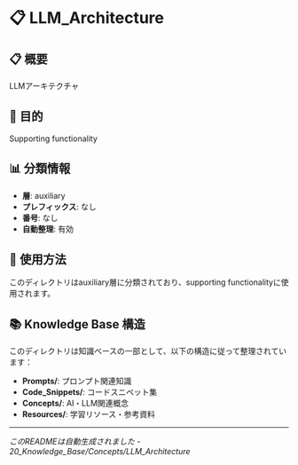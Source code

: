 # 📋 LLM_Architecture

## 📋 概要
LLMアーキテクチャ

## 🎯 目的
Supporting functionality

## 📊 分類情報
- **層**: auxiliary
- **プレフィックス**: なし
- **番号**: なし
- **自動整理**: 有効

## 📝 使用方法
このディレクトリはauxiliary層に分類されており、supporting functionalityに使用されます。

## 📚 Knowledge Base 構造
このディレクトリは知識ベースの一部として、以下の構造に従って整理されています：

- **Prompts/**: プロンプト関連知識
- **Code_Snippets/**: コードスニペット集  
- **Concepts/**: AI・LLM関連概念
- **Resources/**: 学習リソース・参考資料

---
*このREADMEは自動生成されました - 20_Knowledge_Base/Concepts/LLM_Architecture*
